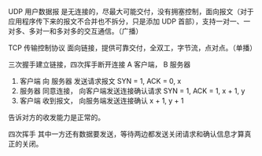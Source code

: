 UDP 用户数据报
是无连接的，尽最大可能交付，没有拥塞控制，面向报文（对于应用程序传下来的报文不合并也不拆分，只是添加 UDP 首部），支持一对一、一对多、多对一和多对多的交互通信。（广播）

TCP 传输控制协议
面向链接，提供可靠交付，全双工，字节流，点对点。（单播）

三次握手建立链接，四次挥手断开连接
A 客户端， B 服务器
1. 客户端 向 服务器 发送请求报文 SYN = 1, ACK = 0, x 
2. 服务器 同意连接， 向客户端发送连接确认请求 SYN = 1, ACK = 1, x + 1, y
3. 客户端 收到报文， 向服务端发送连接确认 x + 1, y + 1

告诉对方的收发能力是正常的。

四次挥手
其中一方还有数据要发送，等待两边都发送关闭请求和确认信息才算真正的关闭。




